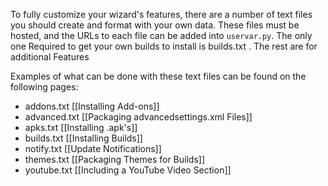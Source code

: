 To fully customize your wizard's features, there are a number of text files you should create and format with your own data. These files must be hosted, and the URLs to each file can be added into `uservar.py`. The only one Required to get your own builds to install is builds.txt . The rest are for additional Features 

Examples of what can be done with these text files can be found on the following pages:

* addons.txt     [[Installing Add-ons]]
* advanced.txt   [[Packaging advancedsettings.xml Files]]
* apks.txt       [[Installing .apk's]]
* builds.txt     [[Installing Builds]]
* notify.txt     [[Update Notifications]]
* themes.txt     [[Packaging Themes for Builds]]
* youtube.txt    [[Including a YouTube Video Section]]
